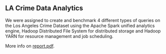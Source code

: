 ## LA Crime Data Analytics 
We were assigned to create and benchmark 4 different types of queries on the Los Angeles Crime Dataset using the Apache Spark unified analytics engine, Hadoop Distributed File System for distributed storage and Hadoop YARN for resource management and job scheduling. 

More info on [report.pdf](https://github.com/johnpalaios/la-crime-data-analytics/blob/main/report.pdf).


